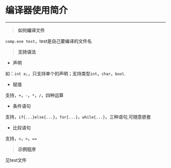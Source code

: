 编译器使用简介
============
***
>**如何编译文件**

`comp.exe test`，test是自己要编译的文件名

>**支持语法**

* 声明

如：`int a;`，只支持单个的声明；支持类型`int`，`char`，`bool`.

* 赋值

支持，`+`，`-`，`*`，`/`，四种运算

* 条件语句

支持，`if{...}else{...}`，`for{...}`，`while{...}`，三种语句,可随意嵌套

* 比较语句

支持，`<`，`>`，`==`

>**示例程序**

见test文件